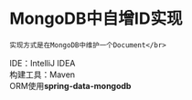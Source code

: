MongoDB中自增ID实现
========
    实现方式是在MongoDB中维护一个Document</br>
IDE：IntelliJ IDEA</br>
构建工具：Maven</br>
ORM使用<b>spring-data-mongodb</b></br>
